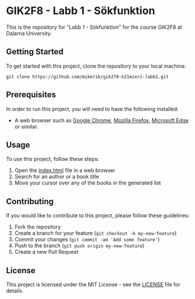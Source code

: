 # GIK2F8 - Labb 1 - Sökfunktion

This is the repository for "Labb 1 - Sökfunktion" for the course GIK2F8 at Dalarna University.

## Getting Started

To get started with this project, clone the repository to your local machine:

`git clone https://github.com/mikerik/gik2f8-h21mieri-labb1.git`

## Prerequisites

In order to run this project, you will need to have the following installed:

- A web browser such as [Google Chrome](https://www.google.com/chrome/), [Mozilla Firefox](https://www.mozilla.org/en-US/firefox/new/), [Microsoft Edge](https://www.microsoft.com/en-us/edge) or similar.

## Usage

To use this project, follow these steps:

1. Open the [index.html](index.html) file in a web browser
2. Search for an author or a book title
3. Move your cursor over any of the books in the generated list

## Contributing

If you would like to contribute to this project, please follow these guidelines:

1. Fork the repository
2. Create a branch for your feature (`git checkout -b my-new-feature`)
3. Commit your changes (`git commit -am 'Add some feature'`)
4. Push to the branch (`git push origin my-new-feature`)
5. Create a new Pull Request

## License

This project is licensed under the MIT License - see the [LICENSE](LICENSE.md) file for details.

